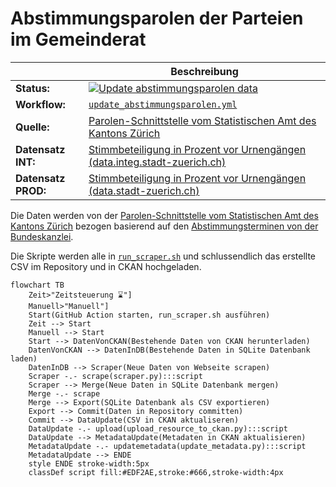 Abstimmungsparolen der Parteien im Gemeinderat
==============================================

||Beschreibung|
|---|---|
|**Status:**|[![Update abstimmungsparolen data](https://github.com/opendatazurich/opendatazurich.github.io/actions/workflows/update_abstimmungsparolen.yml/badge.svg)](https://github.com/opendatazurich/opendatazurich.github.io/actions/workflows/update_abstimmungsparolen.yml)|
|**Workflow:**|[`update_abstimmungsparolen.yml`](https://github.com/opendatazurich/opendatazurich.github.io/blob/master/.github/workflows/update_abstimmungsparolen.yml)|
|**Quelle:**| [Parolen-Schnittstelle vom Statistischen Amt des Kantons Zürich](https://app.statistik.zh.ch/wahlen_abstimmungen/prod/Actual)
|**Datensatz INT:**|[Stimmbeteiligung in Prozent vor Urnengängen (data.integ.stadt-zuerich.ch)](https://data.integ.stadt-zuerich.ch/dataset/politik_stimmbeteiligung-vor-urnengangen)|
|**Datensatz PROD:**|[Stimmbeteiligung in Prozent vor Urnengängen (data.stadt-zuerich.ch)](https://data.stadt-zuerich.ch/dataset/politik_stimmbeteiligung-vor-urnengangen)|

Die Daten werden von der [Parolen-Schnittstelle vom Statistischen Amt des Kantons Zürich](https://app.statistik.zh.ch/wahlen_abstimmungen/prod/Actual) bezogen basierend auf den [Abstimmungsterminen von der Bundeskanzlei](https://www.bk.admin.ch/ch/d/pore/va/vab_1_3_3_1.html).

Die Skripte werden alle in [`run_scraper.sh`](https://github.com/opendatazurich/opendatazurich.github.io/blob/master/automation/abstimmungsparolen/run_scraper.sh) und schlussendlich das erstellte CSV im Repository und in CKAN hochgeladen.

```mermaid
flowchart TB
    Zeit>"Zeitsteuerung ⌛️"]
    Manuell>"Manuell"]
    Start(GitHub Action starten, run_scraper.sh ausführen)
    Zeit --> Start
    Manuell --> Start
    Start --> DatenVonCKAN(Bestehende Daten von CKAN herunterladen)
    DatenVonCKAN --> DatenInDB(Bestehende Daten in SQLite Datenbank laden)
    DatenInDB --> Scraper(Neue Daten von Webseite scrapen)
    Scraper -.- scrape(scraper.py):::script
    Scraper --> Merge(Neue Daten in SQLite Datenbank mergen)
    Merge -.- scrape
    Merge --> Export(SQLite Datenbank als CSV exportieren)
    Export --> Commit(Daten in Repository committen)
    Commit --> DataUpdate(CSV in CKAN aktualiseren)
    DataUpdate -.- upload(upload_resource_to_ckan.py):::script
    DataUpdate --> MetadataUpdate(Metadaten in CKAN aktualisieren)
    MetadataUpdate -.- updatemetadata(update_metadata.py):::script
    MetadataUpdate --> ENDE
    style ENDE stroke-width:5px
    classDef script fill:#EDF2AE,stroke:#666,stroke-width:4px
```
